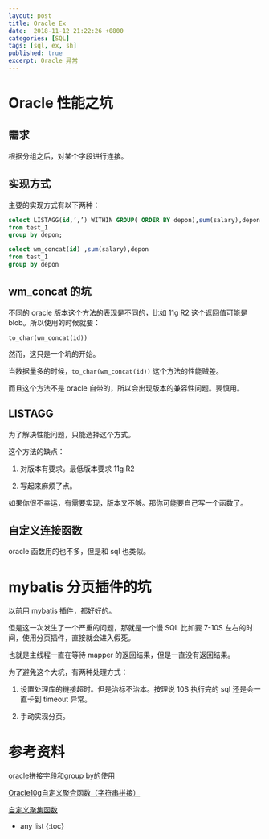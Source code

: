 ```yaml
---
layout: post
title: Oracle Ex
date:  2018-11-12 21:22:26 +0800
categories: [SQL]
tags: [sql, ex, sh]
published: true
excerpt: Oracle 异常
---
```


# Oracle 性能之坑

## 需求

根据分组之后，对某个字段进行连接。

## 实现方式

主要的实现方式有以下两种：

```sql
select LISTAGG(id,’,’) WITHIN GROUP( ORDER BY depon),sum(salary),depon 
from test_1 
group by depon;

select wm_concat(id) ,sum(salary),depon 
from test_1 
group by depon
```

## wm_concat 的坑

不同的 oracle 版本这个方法的表现是不同的，比如 11g R2 这个返回值可能是 blob。所以使用的时候就要：

```
to_char(wm_concat(id))
```

然而，这只是一个坑的开始。

当数据量多的时候，`to_char(wm_concat(id))` 这个方法的性能贼差。

而且这个方法不是 oracle 自带的，所以会出现版本的兼容性问题。要慎用。

## LISTAGG

为了解决性能问题，只能选择这个方式。

这个方法的缺点：

1. 对版本有要求。最低版本要求 11g R2

2. 写起来麻烦了点。


如果你很不幸运，有需要实现，版本又不够。那你可能要自己写一个函数了。

## 自定义连接函数

oracle 函数用的也不多，但是和 sql 也类似。

# mybatis 分页插件的坑

以前用 mybatis 插件，都好好的。

但是这一次发生了一个严重的问题，那就是一个慢 SQL 比如要 7-10S 左右的时间，使用分页插件，直接就会进入假死。

也就是主线程一直在等待 mapper 的返回结果，但是一直没有返回结果。

为了避免这个大坑，有两种处理方式：

1. 设置处理库的链接超时。但是治标不治本。按理说 10S 执行完的 sql 还是会一直卡到 timeout 异常。

2. 手动实现分页。

# 参考资料

[oracle拼接字段和group by的使用](https://blog.csdn.net/u011575570/article/details/51457236/)

[Oracle10g自定义聚合函数（字符串拼接）](https://blog.csdn.net/music0312/article/details/52628957)

[自定义聚集函数](https://www.cnblogs.com/xubiao/p/5479790.html)

* any list
{:toc}